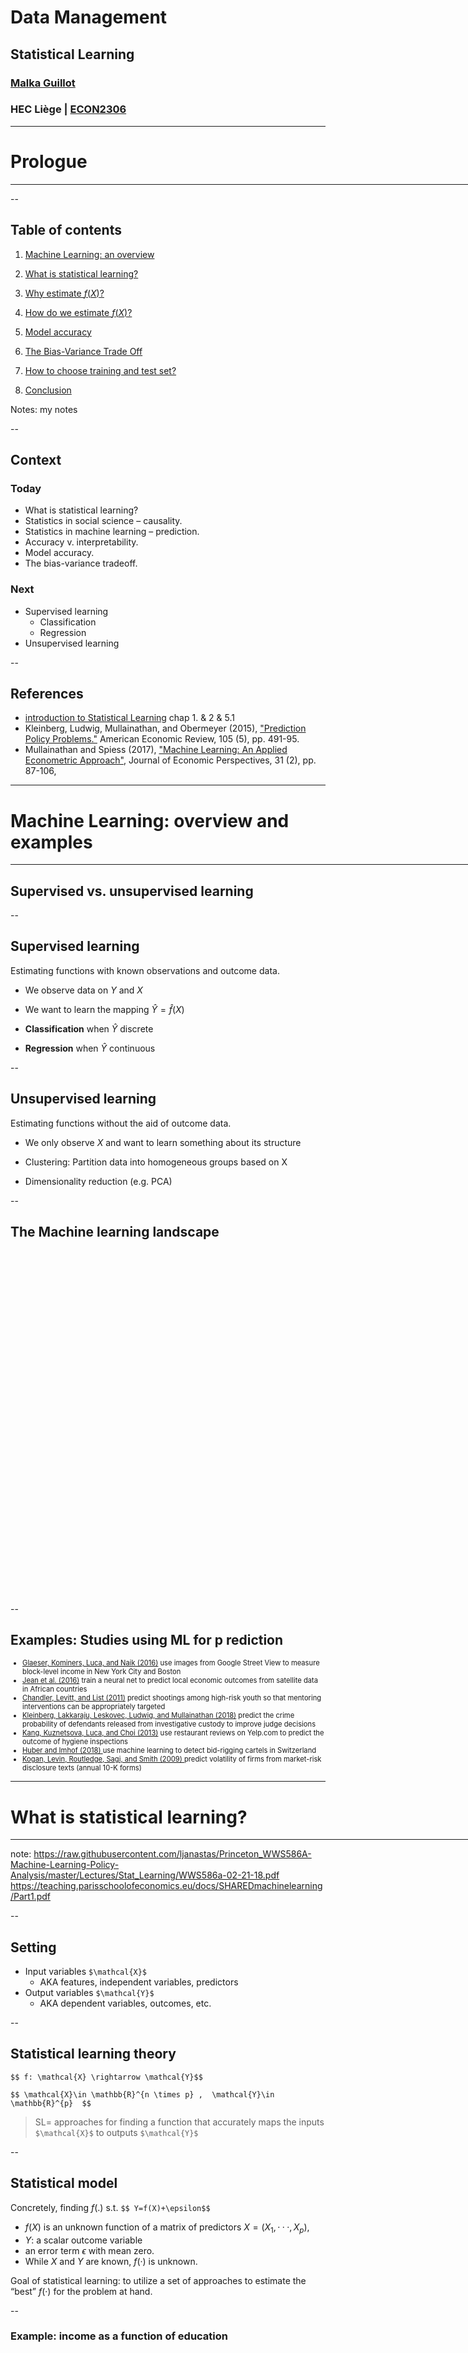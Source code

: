 # Data Management
## Statistical Learning
### [Malka Guillot](https://malkaguillot.github.io/)
### HEC Liège | <a href="https://gitlab.uliege.be/mguillot/econ2306-data-management-2021-22/">ECON2306</a>


<!-- exportation :
decktape --chrome-arg=--disable-web-security 4-statistical-learning.html 4-statistical-learning.pdf -s 1024x768
--->



---

<!-- .slide: id="prologue"  -->
# Prologue
<html><div style='float:left'></div><hr color='#EB811B' size=1px width=796px></html>

--

<!-- .slide:  id="toc" class: left, inverse -->
## Table of contents

1. [Machine Learning: an overview](#ml)

1. [What is statistical learning?](#what)

3. [Why estimate $f(X)$?](#why)

3. [How do we estimate $f(X)$?](#how)

2. [Model accuracy](#accuracy)

3. [The Bias-Variance Trade Off](#bias_variance)

3. [How to choose training and test set?](#train_test)

3. [Conclusion](#conclusion)

Notes: my notes

--

## Context
### Today
- What is statistical learning?
- Statistics in social science – causality.
- Statistics in machine learning – prediction.
- Accuracy v. interpretability.
- Model accuracy.
- The bias-variance tradeoff.

### Next
- Supervised learning
  - Classification
  - Regression
- Unsupervised learning

--

## References

- <i class="fa fa-book fa-fw" aria-hidden="true"></i> [introduction to Statistical Learning](https://hastie.su.domains/ISLR2/ISLRv2_website.pdf) chap 1. & 2 & 5.1
-  Kleinberg, Ludwig, Mullainathan, and Obermeyer (2015), ["Prediction Policy Problems."](https://www.aeaweb.org/articles?id=10.1257/aer.p20151023) American Economic Review, 105 (5), pp. 491-95.
- Mullainathan and Spiess (2017), ["Machine Learning: An Applied Econometric Approach"]((https://pubs.aeaweb.org/doi/pdfplus/10.1257/jep.31.2.87)), Journal of Economic Perspectives, 31 (2), pp. 87-106,


---

<!-- .slide: id="ml"  -->
# Machine Learning: overview and examples
<html><div style='float:left'></div><hr color='#EB811B' size=1px width=796px></html>

## Supervised vs. unsupervised learning

--

## Supervised  learning
Estimating functions with <bcolor>known observations</bcolor> and <bcolor>outcome</bcolor> data.
- We observe data on $Y$ and $X$
- We want to learn the mapping $\hat Y=\hat f(X)$

- **Classification** when $\hat Y$ discrete
- **Regression** when $\hat Y$ continuous

--

## Unsupervised learning

Estimating functions without the aid of outcome data.
  - We only observe $X$ and want to learn something about its structure

  - <bcolor>Clustering</bcolor>: Partition data into homogeneous groups based on X

  - <bcolor>Dimensionality reduction</bcolor> (e.g. PCA)

--

## The Machine learning landscape
<img data-src="images/machine_learning_landscape.jpeg"  style="height: 550px; position:relative;     margin-left: auto;margin-right: auto;display: block" >

--

## Examples: Studies using ML for p rediction
<div style="font-size:80%;">
<ul>
  <li><a href "https://onlinelibrary.wiley.com/doi/full/10.1111/ecin.12364">Glaeser, Kominers, Luca, and Naik (2016)</a> use images from Google Street View to measure block-level income in New York City and Boston</li>
  <li><a href "http://science.sciencemag.org/content/353/6301/790"> Jean et al. (2016)</a> train a neural net to predict local economic outcomes from satellite data in African countries</li>
  <li><a href "https://www.aeaweb.org/articles?id=10.1257/aer.101.3.288"> Chandler, Levitt, and List (2011)</a> predict shootings among high-risk youth so that mentoring interventions can be appropriately targeted</li>
  <li><a href "https://academic.oup.com/qje/article-abstract/133/1/237/4095198?redirectedFrom=fulltext"> Kleinberg, Lakkaraju, Leskovec, Ludwig, and Mullainathan (2018)</a> predict the crime probability of defendants released from investigative custody to improve judge decisions</li>
  <li><a href "https://aclanthology.info/pdf/D/D13/D13-1150.pdf"> Kang, Kuznetsova, Luca, and Choi (2013)</a> use restaurant reviews on Yelp.com to predict the outcome of hygiene inspections</li>
  <li><a href "http://doc.rero.ch/record/308901/files/WP_SES_494.pdf">Huber and Imhof (2018) </a> use machine learning to detect bid-rigging cartels in Switzerland</li>
  <li><a href "https://homes.cs.washington.edu/~nasmith/papers/kogan+levin+routledge+sagi+smith.naacl09.pdf)">Kogan, Levin, Routledge, Sagi, and Smith (2009) </a> predict volatility of firms from market-risk disclosure texts (annual 10-K forms)</li>
  </ul>
</div>


---

<!-- .slide: id="what"  -->
# What is statistical learning?
<html><div style='float:left'></div><hr color='#EB811B' size=1px width=796px></html>

note:
https://raw.githubusercontent.com/ljanastas/Princeton_WWS586A-Machine-Learning-Policy-Analysis/master/Lectures/Stat_Learning/WWS586a-02-21-18.pdf
https://teaching.parisschoolofeconomics.eu/docs/SHAREDmachinelearning/Part1.pdf


--

## Setting

- Input variables `$\mathcal{X}$`
  - AKA features, independent variables, predictors
- Output variables `$\mathcal{Y}$`
  - AKA dependent variables, outcomes, etc.

--

## Statistical learning theory

  `$$ f: \mathcal{X} \rightarrow \mathcal{Y}$$`

  `$$ \mathcal{X}\in \mathbb{R}^{n \times p} ,  \mathcal{Y}\in \mathbb{R}^{p}  $$`

  > SL= approaches for finding a function that accurately maps the inputs `$\mathcal{X}$` to outputs `$\mathcal{Y}$`


--

## Statistical model

Concretely, finding $f(.)$ s.t. `$$ Y=f(X)+\epsilon$$`

  - $f(X)$ is an unknown function of a matrix of predictors $X= (X_1,···,X_p)$,
  - $Y$: a scalar outcome variable
  - an error term $\epsilon$ with mean zero.
  - While $X$ and $Y$ are known, $f(·)$ is unknown.

<bcolor>Goal of statistical learning</bcolor>: to utilize a set of approaches to estimate the “best” $f(·)$ for the problem at hand.

--

### Example: income as a function of education

<div class="r-stack"><img data-src="images/jwht-fig2-2.png" style="height: 400px;" > </div>

Notes:
- The **red dots** are the *observed values* of income and years of education for 30 individuals.
- The **blue curve** represents the *true underlying relationship* between in come and years of education, which is generally unknown (but is known in this case because the data were simulated).
- The **black lines** represent the *error* associated with each observation. Overall, these errors have approximately mean zero.


---

<!-- .slide: id="why"  -->
# Why estimate $f(X)$?

<html><div style='float:left'></div><hr color='#EB811B' size=1px width=796px></html>

--

## Prediction

- Predict $Y$ by $\hat Y =\hat f (X)$
- When do we care about "pure prediction"?
  - $X$ readily available but $Y$ is not
- $\hat f$ can be a **black box**:
  - the only concern is accuracy of the prediction

Notes:
- $\hat f = $ our estimate for $f$
- $\hat Y$ =resulting prediction for $Y$


--

## Inference

- Understanding the way that $Y$ is affected as $X_1,...,X_p$ change
  - Which predictors are associated with the response?
  - What is the relationship between the response and each predictor?

$\Rightarrow \hat f$ is cannot be a **black box** anymore


--

## Example: prediction or inference paradigm?

Two policy makers :
- one **facing a drought**:
  - must decide whether to invest in a rain dance to increase the chance of rain.

- one **seeing clouds**:
  - must deciding whether to take an umbrella to work to avoid getting wet on the way home

$\rightarrow$ Both decisions could benefit from an empirical analysis on rain

*Which one relates to a causality / prediction problem?*

Notes:
- Causality: do rain dances cause rain?
- Prediction: is the chance of rain high enough to merit an umbrella?

--

## Approach in social science

- *Objective*: Understanding the way that $Y$ is affected as $X_1,...,X_p$ change
- The goal not necessarily to make predictions for $Y$
- Often linear function to estimate $Y$: $ f(X)=\sum_{i=1}^p \beta_i x_i$
- Assume  $ \epsilon \sim  N(0, \sigma^2)$
- Parameters $\beta$ are estimated by minimizing the sum of squared errors

$$ Y= \sum_{i=1}^p \beta_i x_i + \epsilon $$

Notes:
Assume that the error term is normally distributed with a zero mean :

--

## Approach in social science: causality
$$ Y= \beta_0 + \beta_1 T + \sum_{i=1}^{p-1} \beta_i x_i + \epsilon $$

- Interested in the values of one or two parameters and whether they are **causal** or not.
- Framework to interpret statistical causality: <bcolor>Rubin (1974)</bcolor>
- $\beta_1$ measures the extent to which $\Delta X_t$ will affect $\Delta Y_{t+1}$

--

## Approach in social science: causality

- Causal inference requires that $T \perp \epsilon $ or $T|X \perp \epsilon $

$\rightarrow$ can be achieved through randomization of $T$

- This implies that we are not really all that interested in choosing an optimal $f(.)$
- (We want to estimate unbiased coefficients)

--

## Approach in machine learning: prediction
$$ \hat Y = \hat f(X) $$
- *Objectives*:
  - find the “best” $f(·)$ and the “best” set of $X$’s which give the best predictions,$\hat Y$
  - **Accuracy**: find the function that <bcolor>minimize the difference between *predicted* and *observed* values</bcolor>
  - (We want to minimize prediction error)

Note:  Machine learning is primarily concerned with prediction


--

## Reducible and irreducible error
$\hat f(X)=\hat Y$ estimated function

$f(X)+\epsilon =\hat Y$ true function

- <bcolor>Reducible error</bcolor>: $\hat f$ is used to estimate f, but not perfect
  - Accuracy can be improved by adding more features

- <bcolor>Irreducible error</bcolor>: $\epsilon$ = all other features that can be used to predict $f$
  - Unobserved $\rightarrow$ irreducible

--

## Reducible and irreducible error
$$\begin{align}
E(Y-\hat Y)^2 &= E[f(X)+\epsilon - \hat f (X)]^2 \\\\
      &= \underbrace{[f(X) - \hat f(X)]^2}_{Reducible} +  \overbrace{Var(\epsilon)}^{Irreducible} \\
\end{align}$$

$\Rightarrow$ **Objective**: estimating $f$ with the aim of minimizing the reducible error

Notes:
where $E(Y−\hat Y)^2$ represents the average, or expected value, of the squared expected value difference between the predicted and actual value of $Y$,and $Var(\epsilon)$ represents the variance associated with the error term.

We focus on estimating $f$ with the aim of minimizing the reducible error.
The irreducible error will always provide an upper bound on the accuracy of our prediction for $Y$. This bound is almost always unknown in practice.

---

<!-- .slide: id="how"  -->
# How do we estimate $f$?
<html><div style='float:left'></div><hr color='#EB811B' size=1px width=796px></html>

--

## Context
We use observations to "teach" our ML algorithm to predict outcomes

- <bcolor>Training data</bcolor>: $ \\{ (x_1,y_1), (x_2,y_2), \dots, (x_n,y_n)\\} $
where $x_i=(x_{i1}, x_{i2}, \dots, x_{ip})^T$

- *Goal*: use the training data to estimate the unknown function $f$

- 2 types of SL methods: <bcolor>parameteric vs. nonparametric</bcolor>

--

### Parametric methods
**Model-based approaches**, 2 steps:

1. Specify a <bcolor>*parametric* (functional) form</bcolor> for $f(X)$, e.g. linear:
   $$ f(X) = \beta_0+\beta_1X_1+\cdots+\beta_pX_p$$
   (Parametric means that the function depends on a finitenumber of parameters, here $p+1$).

2. <bcolor>Training</bcolor>: Estimate the parameters by OLS and predict $Y$ by
   $$ \hat Y = \hat f(X)=\hat \beta_0+\hat \beta_1X_1+\cdots+\hat \beta_pX_p$$

Notes:
 - Parametric methods involve a two-step model-based approach.
 1. make an assumption about the functional form
 2. use the training data to fit or train the model
 $\Rightarrow$ reduces the problem of estimating $f$ down to one of estimating a set of parameters

--

### True function

<div class="r-stack"><img data-src="images/jwht-fig2-3.png" style="height: 400px;" > </div>

Notes:
The plot displays income as a function of years of education and seniority.
- The **blue surface** represents the true underlying relationship between income and years of education and seniority, which is known since the data are simulated.
- The **red dots** indicate the observed values of these quantities for30individuals

--

### Linear estimate

<div class="r-stack"><img data-src="images/jwht-fig2-4.png" style="height: 400px;" > </div>

Notes:
the true $f$ has some curvature that is not captured in the linear fit

--

### Parametric methods -- issues
Misspecification of $f(X)$

1. Rigid models (e.g. strictly linear) may not fit the data well
2. More flexible models require more parameter estimation $\rightarrow$ **overfitting**

Note:

--

### Non-parametric methods
- **No assumptions** about the functional form of $f$

- Estimates a function only **based on the data itself**.

- **Disadvantage**: very large number of observations is required to obtain an accurate estimate of $f$

--

### “Smooth” nonlinear estimate

<div class="r-stack"><img data-src="images/jwht-fig2-5.png" style="height: 400px;" > </div>

Notes:
The approach attempts to produce an estimate for $f$ that is as close as possible to the observed data, subject to the fit being smooth

--

### Rough nonlinear estimate with perfect fit $\Rightarrow$ overfit

<div class="r-stack"><img data-src="images/jwht-fig2-6.png" style="height: 400px;" > </div>

Notes:
But if we allow for a rougher fit, =>  zero errors on the training data.
= Example of OVERFITTING

--

## Accuracy and interpretability tradeoffs

- <bcolor>More accurate</bcolor> models often require estimating <bcolor>more parameters</bcolor> and/or having more flexible models

- Models that are better at prediction generally are <bcolor>less interpretable</bcolor>.

$\Rightarrow$ What we care about:
  - For inference: interpretability.
  - For prediction: accuracy.

<!--$\rightarrow$ More on this next week!-->


---

<!-- .slide: id="accuracy"-->
# Model Accuracy
<html><div style='float:left'></div><hr color='#EB811B' size=1px width=796px></html>

Notes:
In order to evaluate the performance of a statistical learning method on a given data set, we need some way to measure how well its predictions actually match the observed data

--

## Mean Squared Error (MSE)

`$$MSE= \frac{1}{n} \sum_{i=1}^n (y_i - \hat f(x_i))^2$$`

- **Regression setting**: the <bcolor>mean squared error</bcolor> is a metric of how well a model fits the data.

- But it’s <bcolor>in-sample</bcolor>.  

- What we are really interested in is the <bcolor>out-of-sample</bcolor> fit!

Notes:

MSE will be small if the predicted responses are very close to the true responses,and will be large if for some of the observations, the predicted and true responses differ substantially

--

## Measuring fit (1)

- We would like $(y_0 - \hat f(x_0))^2$ to be small for some $(y_0, x_0)$, not in our training sample $\{(x_i, y_i)\}_{i=1}^n$.

- Assume we had a large set of observations $(y_0, x_0)$ (a test sample),

- then we would like a low
  $$ Ave(y_0 - \hat f(x_0))^2$$

- i.e a low average squared prediction error (test MSE)

--

## Measuring fit (2)

To estimate model fit we need to partition the data:

1. <bcolor>Training set</bcolor>: data used to **fit** the model
  - <bcolor>Training MSE</bcolor>: how well our model fits the training data.
2. <bcolor>Test set</bcolor>: data used to **test the fit**
  - <bcolor>Test MSE</bcolor>: how well our model fits new data

We are most concerned in <bcolor>minimizing test MSE</bcolor>

--

## Training MSE, test MSE and model flexibility

<img data-src="images/jwht-fig2-9.png"  style="height: 350px; position:relative;     margin-left: auto;margin-right: auto;display: block" >
Red (grey) curve is test (train) MSE

Increasing model flexibility tends to <bcolor>decrease</bcolor> training MSE but will eventually <bcolor>increase</bcolor> test MSE

Notes:

- Left:Data simulated from $f$, shown in black.
- Three estimates of $f$ are shown:
    - the linear regression line (orange curve),
    - and two smoothing splinefits (blue and green curves).
- Right:Training MSE (grey curve), test MSE (red curve), and minimum possible test MSE over all methods (dashed line).
- Squares represent the training and test MSEs for the three fits shown in the left-hand panel.

- we observe a monotone decrease in the training MSE and a U-shape in the test MSE

--

## Overfitting

- As model flexibility increases, training MSE will decrease, but the test MSE may not.

- When a given method yields a small training MSE but a large test MSE, we are said to be **overfitting** the data.

- (We almost always expect the training MSE to be smaller than the test MSE)

- Estimating test MSE is important, but requires training data...


---

<!-- .slide: id="bias_variance"  -->
# The Bias-Variance Trade-Off
<html><div style='float:left'></div><hr color='#EB811B' size=1px width=796px></html>


Notes:
The U-shape observed in the test MSE curves (Figures2.9  –2.11  ) turns out to be the result of two competing properties of statistical learning methods.

--

## Decomposing the expected (test) MSE

$$ E(y_0 - \hat f(x_0))^2 = Var(\hat f(x_0)) + [Bias(\hat f(x_0))]^2 + Var(\epsilon)$$

3 components:
1. $ Var(\hat f(x_0))=$ Variance of the predictions
   - how much would $\hat f$ change if we applied it to a different data set
2. $[Bias(\hat f(x_0))]^2=$ Bias of the predictions
   - how well does the model fit the data?
3. $Var(\epsilon)=$ variance of the error term

Notes:

-  notation $E(y_0 - \hat f(x_0))^2 $ defines the expected test MSE, and refers expected test MSE to the average test MSE that we would obtain if we repeatedly estimated $f$ using a large number of training sets, and tested each at $x_0$
- to minimize E, need to minimize both variance and bias
- the expected test MSE can never lie below $Var(\hat f(x_0))$, the irreducible error

- more flexible methods, the variance will increase and the bias will decrease

--

## The bias-variance tradeoff

<img data-src="images/jwht-fig2-9-11.png"  style="height: 350px; position:relative;     margin-left: auto;margin-right: auto;display: block" >

- less flexibility $\rightarrow$ high bias and low variance

- more flexibility $\rightarrow$ low bias and high variance

Models that are too flexible or expressive or complex overfit!!

Notes:
- Simple models give consistent results across test sets (low variance) but don’t predict well. (high bias).
- Very flexible (complex) models give inconsistent results across test sets (high variance), but do well at prediction(low bias).

--

## Accuracy in Classifications

$$ \textrm{(training) error rate}=\frac{1}{n}\sum_{i=1}^n 1(y_i\neq \hat y_i)$$

$$ \textrm{(test) error rate}=Ave(1(y_0\neq \hat y_0))$$

- MSE in the context of regression (continuous predictor).

- Modifications in the setting in which we’re interested in prediction classes

- We are essentially interested in what % of classifications are correct.

- For cross-validation we could also use the estimated test error rate


---

<!-- .slide: id="train_test"-->
# How to choose training and test set?
<html><div style='float:left'></div><hr color='#EB811B' size=1px width=796px></html>

Notes:
In real life situation, it is generally not possible to explicitly compute the test MSE, bias, or variance for a statistical learning method

They involve repeatedly drawing samples from a training set and refitting a model of interest on each sample in order to obtain additional information about the fitted model

--

## Resamling methods

Estimate the test error rate by

<bcolor>holding out</bcolor> a subset of the training observations from the fitting process,

$+$ then <bcolor>applying</bcolor> the statistical learning method to those held out observations

--

## Validation set approach
- Labeled data <bcolor>randomly</bcolor> into two parts: training and test (validation) sets.

<div class="r-stack"><img src="https://docs.splunk.com/images/thumb/3/3b/TrainTest.png/550px-TrainTest.png
" style="height: 400px;" > </div>

--

## Two concerns
- Arbitrariness of split
- Only use parts of the data for estimation

  $\rightarrow$ we tend to overestimate test MSE because our estimate of $f(x)$ is less precise

--

## Leave-One-Out Cross-Validation (LOOC)

- Fit on $n−1$ training observations, and a prediction the Last
- Iterate $n$ times
- Assess the average model fit across each test set.

Estimate for the test MSE:
`$$ CV_n=\sum_{i=1}^n MSE_i$$`

--

## Leave-One-Out Cross-Validation (LOOC)
<div class="r-stack"><img data-src="images/jwht-fig5.3.png" style="height: 400px;" > </div>

- less bias than the validation set approach
- always yield the same results
- potentially too expensive to implement

Notes:
- less bias because tends not to overestimate the test error rate as much as the validation set approach does


--

## $k$-fold Cross-validation
- Leave-One-Out Cross-Validation with $k=1$
- Randomly dividing the data into the set of observations into $k$ groups
- 1st fold is treated as a validation set, and the method is fit on the remaining $k−1$ folds
- Iterate $k$ times


Estimate for the test MSE:
`$$ CV_k=\sum_{i=1}^k MSE_i$$`

--

## $k$-fold Cross-validation
<div class="r-stack"><img data-src="images/jwht-fig5.5.png" style="height: 400px;" > </div>

$\Rightarrow$ Arguably the contribution to econom(etr)ics: Cross-validation (to estimate test MSE)!

--

##  Bias-Variance Trade-Off $f$-Fold Cross-Validation
Bias
- **validation set approach** can lead to overestimates of the test error rate
- **1-fold validation**: almost unbiased estimates of the test error
- **k-fold validation** is in between

Variance
- **1-fold validation**: higher variance
- **k-fold validation**: lower variance

$k=5$ or $k=10$ is a good benchmark


---

<!-- .slide: id="conclusion"  -->
# Conclusion:
## Econometrics vs. Machine Learning
<html><div style='float:left'></div><hr color='#EB811B' size=1px width=796px></html>


--

## Econometrics vs. Machine Learning (1)

- **Common objective**: to build a predictive model, for a variable of interest, using explanatory variables (or features)
- **Different cultures**:
  - *E*: probabilistic models designed to describe economic phenomena
  - *ML*: algorithms capable of learning from their mistakes

<cite><i class="fa fa-book fa-fw" aria-hidden="true"> </i> Charpentier A., Flachaire, E. & Ly, A. (2018). [Econometrics and Machine Learning](https://www.insee.fr/en/statistiques/fichier/3706234/505-506_Charpentier-Flachaire-Ly-EN.pdf). *Economics and Statistics*, 505-506, 147–169.</cite>

--

##  Econometrics vs.  Machine Learning (2)

<img data-src="images/ml_vs_traditional_paradigm2.png"  style="height: 300px; position:relative;     margin-left: auto;margin-right: auto;display: block" >

- **Classical computer programming**: <span style="color:#66cdaa">humans</span> input the <span style="color:#66cdaa">rules</span> and the <span style="color:#66cdaa">data</span>, and the <span style="color:#f5ae47">computer</span> provides <span style="color:#f5ae47">answers</span>.

- **Machine learning**: <span style="color:#66cdaa">humans</span> input the <span style="color:#66cdaa">data</span> and the <span style="color:#66cdaa">answer</span>, and the <span style="color:#f5ae47">computer</span>  learns the <span style="color:#f5ae47">rules</span>.

--

## The Machine learning workflow

1. Look at the big picture.
2. Get the data.
3. Discover and visualize the data to gain insights.
4. Prepare the data for Machine Learning algorithms.
5. Select a model and train it.
6. Fine-tune your model.
7. Present your solution.
8. Launch, monitor, and maintain your system

<i class="fa fa-book fa-fw" aria-hidden="true"></i>
Aurelien Geron, *Hands-on machine learning with Scikit-Learn & TensorFlow*, Chapter 2
